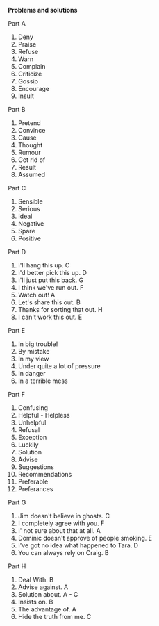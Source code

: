 **Problems and solutions**

Part A
1. Deny
2. Praise
3. Refuse
4. Warn
5. Complain
6. Criticize
7. Gossip
8. Encourage
9. Insult

Part B
1. Pretend
2. Convince
3. Cause
4. Thought
5. Rumour
6. Get rid of
7. Result
8. Assumed

Part C
1. Sensible
2. Serious
3. Ideal
4. Negative
5. Spare
6. Positive

Part D
1. I'll hang this up. C
2. I'd better pick this up. D
3. I'll just put this back. G
4. I think we've run out. F
5. Watch out! A
6. Let's share this out. B
7. Thanks for sorting that out. H
8. I can't work this out. E

Part E
1. In big trouble!
2. By mistake
3. In my view
4. Under quite a lot of pressure
5. In danger
6. In a terrible mess

Part F
1. Confusing
2. Helpful - Helpless
3. Unhelpful
4. Refusal
5. Exception
6. Luckily
7. Solution
8. Advise
9. Suggestions
10. Recommendations
11. Preferable
12. Preferances

Part G
1. Jim doesn't believe in ghosts. C
2. I completely agree with you. F
3. I' not sure about that at all. A
4. Dominic doesn't approve of people smoking. E
5. I've got no idea what happened to Tara. D
6. You can always rely on Craig. B

Part H
1. Deal With. B
2. Advise against. A
3. Solution about. A - C
4. Insists on. B
5. The advantage of. A
6. Hide the truth from me. C
